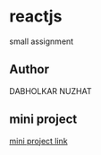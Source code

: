 # reactjs
small  assignment
## Author
DABHOLKAR NUZHAT
## mini project 
[mini project link](https://comforting-zuccutto-9b15cb.netlify.app/)
